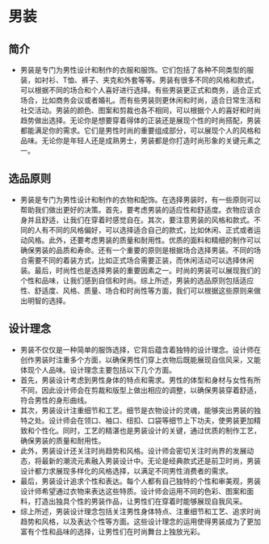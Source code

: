 # 男装

## 简介

* 男装是专门为男性设计和制作的衣服和服饰。它们包括了各种不同类型的服装，如衬衫、T恤、裤子、夹克和外套等等。男装有很多不同的风格和款式，可以根据不同的场合和个人喜好进行选择。有些男装更正式和商务，适合正式场合，比如商务会议或者婚礼。而有些男装则更休闲和时尚，适合日常生活和社交活动。男装的颜色、图案和剪裁也各不相同，可以根据个人的喜好和时尚趋势做出选择。无论你是想要穿着得体的正装还是展现个性的时尚搭配，男装都能满足你的需求。它们是男性时尚的重要组成部分，可以展现个人的风格和品味。无论你是年轻人还是成熟男士，男装都是你打造时尚形象的关键元素之一。

## 选品原则

* 男装是专门为男性设计和制作的衣物和配饰。在选择男装时，有一些原则可以帮助我们做出更好的决策。首先，要考虑男装的适应性和舒适度。衣物应该合身并且舒适，让我们在穿着时感觉自在。其次，要注意男装的风格和款式。不同的人有不同的风格偏好，可以选择适合自己的款式，比如休闲、正式或者运动风格。此外，还要考虑男装的质量和耐用性。优质的面料和精细的制作可以确保男装的品质和寿命。还有一个重要的原则是根据场合选择男装。不同的场合需要不同的着装方式，比如正式场合需要正装，而休闲活动可以选择休闲装。最后，时尚性也是选择男装的重要因素之一。时尚的男装可以展现我们的个性和品味，让我们感到自信和时尚。综上所述，男装的选品原则包括适应性、舒适度、风格、质量、场合和时尚性等方面，我们可以根据这些原则来做出明智的选择。

## 设计理念

* 男装不仅仅是一种简单的服饰选择，它背后蕴含着独特的设计理念。设计师在创作男装时注重多个方面，以确保男性们穿上衣物后既能展现自信风采，又能体现个人品味。设计理念主要包括以下几个方面。
* 首先，男装设计考虑到男性身体的特点和需求。男性的体型和身材与女性有所不同，因此设计师会在剪裁和版型上做出相应的调整，以确保男装穿着舒适，符合男性的身形曲线。
* 其次，男装设计注重细节和工艺。细节是衣物设计的灵魂，能够突出男装的独特之处。设计师会在领口、袖口、纽扣、口袋等细节上下功夫，使男装更加精致和个性化。同时，工艺的精湛也是男装设计的关键，通过优质的制作工艺，确保男装的质量和耐用性。
* 此外，男装设计还关注时尚趋势和风格。设计师会密切关注时尚界的发展动态，将最新的潮流元素融入男装设计中。无论是经典款式还是前卫时尚，男装设计都力求展现多样化的风格选择，以满足不同男性消费者的需求。
* 最后，男装设计追求个性和表达。每个人都有自己独特的个性和审美观，男装设计师希望通过衣物来表达这些特质。设计师会运用不同的色彩、图案和面料，打造出独具个性的男装作品，让男性们在穿着时能够展现自我风采。
* 综上所述，男装设计理念包括关注男性身体特点、注重细节和工艺、追求时尚趋势和风格，以及表达个性等方面。这些设计理念的运用使得男装成为了更加富有个性和品味的选择，让男性们在时尚舞台上独放光彩。
